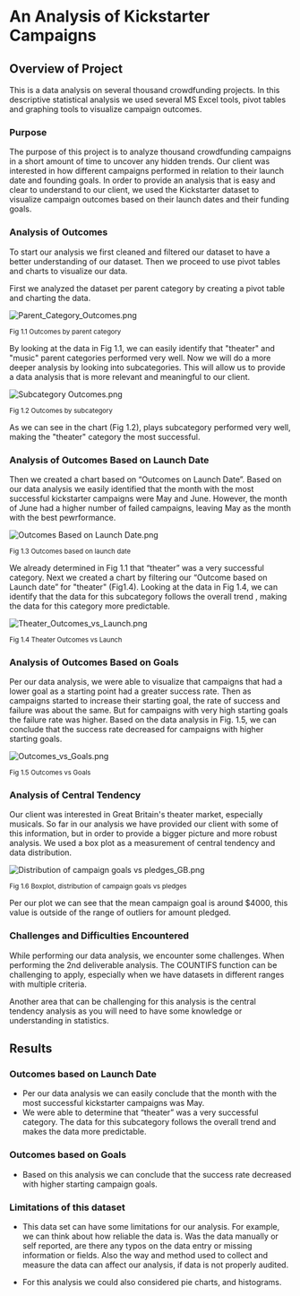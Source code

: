 # An Analysis of Kickstarter Campaigns

## Overview of Project

This is a data analysis on several thousand crowdfunding projects. In this descriptive statistical analysis we used several MS Excel tools, pivot tables and graphing tools to visualize campaign outcomes.

### Purpose

The purpose of this project is to analyze thousand crowdfunding campaigns in a short amount of time to uncover any hidden trends. Our client was interested in how different campaigns performed in relation to their launch date and founding goals. In order to provide an analysis that is easy and clear to understand to our client, we used the Kickstarter dataset to visualize campaign outcomes based on their launch dates and their funding goals.

### Analysis of Outcomes

To start our analysis we first cleaned and filtered our dataset to have a better understanding of our dataset. Then we proceed to use pivot tables and charts to visualize our data. 

First we analyzed the dataset per parent category by creating a pivot table and charting the data.

![Parent_Category_Outcomes.png](charts/Parent%20Category%20Outcomes.png)

<sub>Fig 1.1 Outcomes by parent category
  

By looking at the data in Fig 1.1, we can easily identify that "theater" and "music" parent categories performed very well. Now we will do a more deeper analysis by looking into subcategories. This will allow us to provide a data analysis that is more relevant and meaningful to our client.

![Subcategory Outcomes.png](charts/Subcategory%20Outcomes.png)

<sub>Fig 1.2 Outcomes by subcategory

As we can see in the chart (Fig 1.2), plays subcategory performed very well, making the "theater" category the most successful.

### Analysis of Outcomes Based on Launch Date

Then we created a chart based on “Outcomes on Launch Date”. Based on our data analysis we easily identified that the month with the most successful kickstarter campaigns were May and June. However, the month of June had a higher number of failed campaigns, leaving May as the month with the best pewrformance.

![Outcomes Based on Launch Date.png](charts/Outcomes%20Based%20on%20Launch%20Date.png)


<sub>Fig 1.3 Outcomes based on launch date

We already determined in Fig 1.1 that “theater” was a very successful category. Next we created a chart by filtering our “Outcome based on Launch date” for "theater" (Fig1.4). Looking at the data in  Fig 1.4, we can identify that the data for this subcategory follows the overall trend , making the data for this category more predictable.

![Theater_Outcomes_vs_Launch.png](resources/Theater_Outcomes_vs_Launch.png)

<sub>Fig 1.4 Theater Outcomes vs Launch

### Analysis of Outcomes Based on Goals

Per our data analysis, we were able to visualize that campaigns that had a lower goal as a starting point had a greater success rate. Then as campaigns started to increase their starting goal, the rate of success and failure was about the same. But for campaigns with very high starting goals the failure rate was higher. Based on the data analysis in Fig. 1.5, we can conclude that the success rate decreased for campaigns with higher starting goals.  

![Outcomes_vs_Goals.png](resources/Outcomes_vs_Goals.png)

<sub>Fig 1.5 Outcomes vs Goals

### Analysis of Central Tendency

Our client was interested in Great Britain's theater market, especially musicals. So far in our analysis we have provided our client with some of this information, but in order to provide a bigger picture and more robust analysis. We used a box plot as a measurement of central tendency and data distribution. 

![Distribution of campaign goals vs pledges_GB.png](charts/Distribution%20of%20campaign%20goals%20vs%20pledges_GB.png)

<sub>Fig 1.6 Boxplot, distribution of campaign goals vs pledges

Per our plot we can see that the mean campaign goal is around $4000, this value is outside of the range of outliers for amount pledged.

### Challenges and Difficulties Encountered

While  performing our data analysis, we encounter some challenges. When performing the 2nd deliverable analysis. The COUNTIFS function can be challenging to apply, especially  when we have datasets in different ranges with multiple criteria. 

Another area that can be challenging for this analysis is the central tendency analysis as you will need to have some knowledge or understanding in statistics. 

## Results

### Outcomes based on Launch Date

- Per our data analysis we can easily conclude that the month with the  most successful kickstarter campaigns was May.
- We were able to determine that “theater” was a very successful category. The data for this subcategory follows the overall trend and makes the data more predictable.

### Outcomes based on Goals

- Based on this analysis we can conclude that the success rate decreased with higher starting campaign goals. 

### Limitations of this dataset
  
- This data set can have some limitations for our analysis. For example, we can think about how reliable the data is. Was the data manually or self reported, are there any typos on the data entry or missing information or fields. Also the way and method used to collect and measure the data can affect our analysis, if data is not properly audited.
  

- For this analysis we could also considered pie charts, and histograms. 


